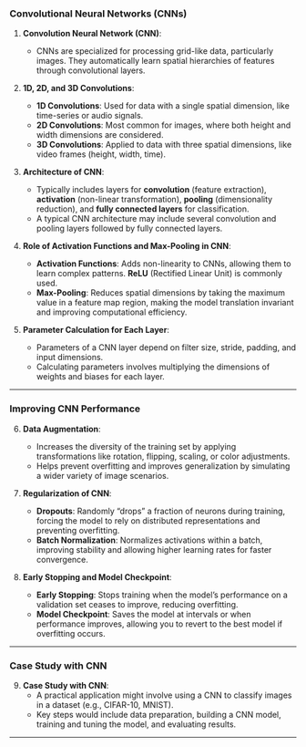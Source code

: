 ### **Convolutional Neural Networks (CNNs)**

1. **Convolution Neural Network (CNN)**:
   - CNNs are specialized for processing grid-like data, particularly images. They automatically learn spatial hierarchies of features through convolutional layers.

2. **1D, 2D, and 3D Convolutions**:
   - **1D Convolutions**: Used for data with a single spatial dimension, like time-series or audio signals.
   - **2D Convolutions**: Most common for images, where both height and width dimensions are considered.
   - **3D Convolutions**: Applied to data with three spatial dimensions, like video frames (height, width, time).

3. **Architecture of CNN**:
   - Typically includes layers for **convolution** (feature extraction), **activation** (non-linear transformation), **pooling** (dimensionality reduction), and **fully connected layers** for classification.
   - A typical CNN architecture may include several convolution and pooling layers followed by fully connected layers.

4. **Role of Activation Functions and Max-Pooling in CNN**:
   - **Activation Functions**: Adds non-linearity to CNNs, allowing them to learn complex patterns. **ReLU** (Rectified Linear Unit) is commonly used.
   - **Max-Pooling**: Reduces spatial dimensions by taking the maximum value in a feature map region, making the model translation invariant and improving computational efficiency.

5. **Parameter Calculation for Each Layer**:
   - Parameters of a CNN layer depend on filter size, stride, padding, and input dimensions.
   - Calculating parameters involves multiplying the dimensions of weights and biases for each layer.

---

### **Improving CNN Performance**

6. **Data Augmentation**:
   - Increases the diversity of the training set by applying transformations like rotation, flipping, scaling, or color adjustments.
   - Helps prevent overfitting and improves generalization by simulating a wider variety of image scenarios.

7. **Regularization of CNN**:
   - **Dropouts**: Randomly “drops” a fraction of neurons during training, forcing the model to rely on distributed representations and preventing overfitting.
   - **Batch Normalization**: Normalizes activations within a batch, improving stability and allowing higher learning rates for faster convergence.

8. **Early Stopping and Model Checkpoint**:
   - **Early Stopping**: Stops training when the model’s performance on a validation set ceases to improve, reducing overfitting.
   - **Model Checkpoint**: Saves the model at intervals or when performance improves, allowing you to revert to the best model if overfitting occurs.

---

### **Case Study with CNN**

9. **Case Study with CNN**:
   - A practical application might involve using a CNN to classify images in a dataset (e.g., CIFAR-10, MNIST).
   - Key steps would include data preparation, building a CNN model, training and tuning the model, and evaluating results.

---
